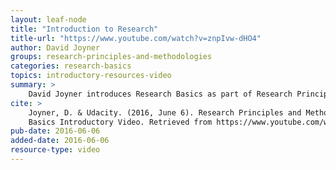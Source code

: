 ```yaml
---
layout: leaf-node
title: "Introduction to Research"
title-url: "https://www.youtube.com/watch?v=znpIvw-dHO4"
author: David Joyner
groups: research-principles-and-methodologies
categories: research-basics
topics: introductory-resources-video
summary: >
    David Joyner introduces Research Basics as part of Research Principles and Methodologies.
cite: >
    Joyner, D. & Udacity. (2016, June 6). Research Principles and Methodologies: Research
    Basics Introductory Video. Retrieved from https://www.youtube.com/watch?v=znpIvw-dHO4
pub-date: 2016-06-06
added-date: 2016-06-06
resource-type: video
---
```

